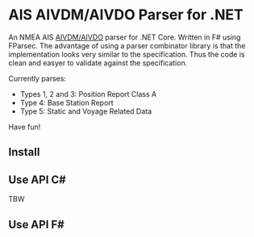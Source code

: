 # AIS AIVDM/AIVDO Parser for .NET #

An NMEA AIS [AIVDM/AIVDO](http://catb.org/gpsd/AIVDM.html) parser for .NET Core. Written in F# using FParsec. The advantage of using a parser combinator library is that the implementation looks very similar to the specification. Thus the code is clean and  easyer to validate against the specification.

Currently parses:

* Types 1, 2 and 3: Position Report Class A
* Type 4: Base Station Report
* Type 5: Static and Voyage Related Data

Have fun!

## Install ##

## Use API C# ##

TBW

## Use API F# ##